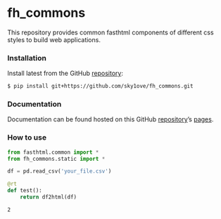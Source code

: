 # fh_commons


<!-- WARNING: THIS FILE WAS AUTOGENERATED! DO NOT EDIT! -->

This repository provides common fasthtml components of different css styles to build web applications.


### Installation

Install latest from the GitHub
[repository](https://github.com/sky1ove/fh_commons):

``` sh
$ pip install git+https://github.com/sky1ove/fh_commons.git
```

### Documentation

Documentation can be found hosted on this GitHub
[repository](https://github.com/sky1ove/fh_commons)’s
[pages](https://sky1ove.github.io/fh_commons/). 

### How to use


``` python
from fasthtml.common import *
from fh_commons.static import *

df = pd.read_csv('your_file.csv')

@rt
def test():
    return df2html(df)

```

    2
